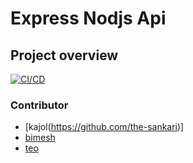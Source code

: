# Express Nodjs Api

## Project overview 
[![CI/CD](https://github.com/the-sankari/express_nodejs/actions/workflows/pipeline.yml/badge.svg)](https://github.com/the-sankari/express_nodejs/actions/workflows/pipeline.yml)

### Contributor
* [kajol(https://github.com/the-sankari)]
* [bimesh](https://github.com/bimesh)
* [teo](https://github.com/teo)

